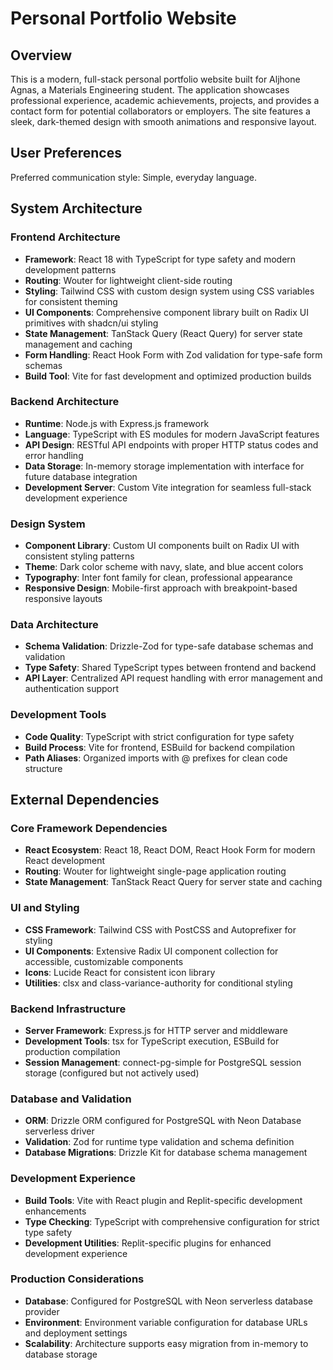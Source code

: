 # Personal Portfolio Website

## Overview

This is a modern, full-stack personal portfolio website built for Aljhone Agnas, a Materials Engineering student. The application showcases professional experience, academic achievements, projects, and provides a contact form for potential collaborators or employers. The site features a sleek, dark-themed design with smooth animations and responsive layout.

## User Preferences

Preferred communication style: Simple, everyday language.

## System Architecture

### Frontend Architecture
- **Framework**: React 18 with TypeScript for type safety and modern development patterns
- **Routing**: Wouter for lightweight client-side routing
- **Styling**: Tailwind CSS with custom design system using CSS variables for consistent theming
- **UI Components**: Comprehensive component library built on Radix UI primitives with shadcn/ui styling
- **State Management**: TanStack Query (React Query) for server state management and caching
- **Form Handling**: React Hook Form with Zod validation for type-safe form schemas
- **Build Tool**: Vite for fast development and optimized production builds

### Backend Architecture
- **Runtime**: Node.js with Express.js framework
- **Language**: TypeScript with ES modules for modern JavaScript features
- **API Design**: RESTful API endpoints with proper HTTP status codes and error handling
- **Data Storage**: In-memory storage implementation with interface for future database integration
- **Development Server**: Custom Vite integration for seamless full-stack development experience

### Design System
- **Component Library**: Custom UI components built on Radix UI with consistent styling patterns
- **Theme**: Dark color scheme with navy, slate, and blue accent colors
- **Typography**: Inter font family for clean, professional appearance
- **Responsive Design**: Mobile-first approach with breakpoint-based responsive layouts

### Data Architecture
- **Schema Validation**: Drizzle-Zod for type-safe database schemas and validation
- **Type Safety**: Shared TypeScript types between frontend and backend
- **API Layer**: Centralized API request handling with error management and authentication support

### Development Tools
- **Code Quality**: TypeScript with strict configuration for type safety
- **Build Process**: Vite for frontend, ESBuild for backend compilation
- **Path Aliases**: Organized imports with @ prefixes for clean code structure

## External Dependencies

### Core Framework Dependencies
- **React Ecosystem**: React 18, React DOM, React Hook Form for modern React development
- **Routing**: Wouter for lightweight single-page application routing
- **State Management**: TanStack React Query for server state and caching

### UI and Styling
- **CSS Framework**: Tailwind CSS with PostCSS and Autoprefixer for styling
- **UI Components**: Extensive Radix UI component collection for accessible, customizable components
- **Icons**: Lucide React for consistent icon library
- **Utilities**: clsx and class-variance-authority for conditional styling

### Backend Infrastructure
- **Server Framework**: Express.js for HTTP server and middleware
- **Development Tools**: tsx for TypeScript execution, ESBuild for production compilation
- **Session Management**: connect-pg-simple for PostgreSQL session storage (configured but not actively used)

### Database and Validation
- **ORM**: Drizzle ORM configured for PostgreSQL with Neon Database serverless driver
- **Validation**: Zod for runtime type validation and schema definition
- **Database Migrations**: Drizzle Kit for database schema management

### Development Experience
- **Build Tools**: Vite with React plugin and Replit-specific development enhancements
- **Type Checking**: TypeScript with comprehensive configuration for strict type safety
- **Development Utilities**: Replit-specific plugins for enhanced development experience

### Production Considerations
- **Database**: Configured for PostgreSQL with Neon serverless database provider
- **Environment**: Environment variable configuration for database URLs and deployment settings
- **Scalability**: Architecture supports easy migration from in-memory to database storage